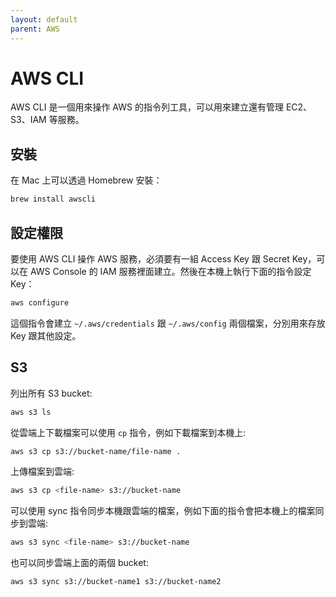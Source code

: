 ```yaml
---
layout: default
parent: AWS
---
```


# AWS CLI

AWS CLI 是一個用來操作 AWS 的指令列工具，可以用來建立還有管理 EC2、S3、IAM 等服務。

## 安裝

在 Mac 上可以透過 Homebrew 安裝：

```bash
brew install awscli
```

## 設定權限

要使用 AWS CLI 操作 AWS 服務，必須要有一組 Access Key 跟 Secret Key，可以在 AWS Console 的 IAM 服務裡面建立。然後在本機上執行下面的指令設定 Key：

```bash
aws configure
```

這個指令會建立 `~/.aws/credentials` 跟 `~/.aws/config` 兩個檔案，分別用來存放 Key 跟其他設定。

## S3

列出所有 S3 bucket:

```bash
aws s3 ls
```

從雲端上下載檔案可以使用 `cp` 指令，例如下載檔案到本機上:

```bash
aws s3 cp s3://bucket-name/file-name .
```

上傳檔案到雲端:

```bash
aws s3 cp <file-name> s3://bucket-name
```

可以使用 sync 指令同步本機跟雲端的檔案，例如下面的指令會把本機上的檔案同步到雲端:

```bash
aws s3 sync <file-name> s3://bucket-name
```

也可以同步雲端上面的兩個 bucket:

```bash
aws s3 sync s3://bucket-name1 s3://bucket-name2
```
